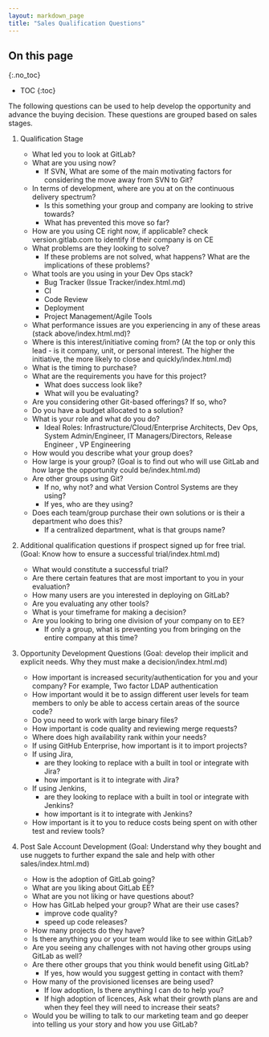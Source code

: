 ```yaml
---
layout: markdown_page
title: "Sales Qualification Questions"
---
```


## On this page
{:.no_toc}

- TOC
{:toc}

The following questions can be used to help develop the opportunity and advance the buying decision.  These questions are grouped based on sales stages.

1. Qualification Stage
    * What led you to look at GitLab?
    * What are you using now?
        - If SVN, What are some of the main motivating factors for considering the move away from SVN to Git?
    * In terms of development, where are you at on the continuous delivery spectrum?
        - Is this something your group and company are looking to strive towards?
        - What has prevented this move so far?
    * How are you using CE right now, if applicable? check version.gitlab.com to identify if their company is on CE
    * What problems are they looking to solve?
        - If these problems are not solved, what happens?  What are the implications of these problems?
    * What tools are you using in your Dev Ops stack?
        - Bug Tracker (Issue Tracker/index.html.md)
        - CI
        - Code Review
        - Deployment
        - Project Management/Agile Tools
    * What performance issues are you experiencing in any of these areas (stack above/index.html.md)?
    * Where is this interest/initiative coming from?  (At the top or only this lead - is it company, unit, or personal interest.  The higher the initiative, the more likely to close and quickly/index.html.md)
    * What is the timing to purchase?
    * What are the requirements you have for this project?
        - What does success look like?
        - What will you be evaluating?
    * Are you considering other Git-based offerings?   If so, who?
    * Do you have a budget allocated to a solution?
    * What is your role and what do you do?
        - Ideal Roles: Infrastructure/Cloud/Enterprise Architects, Dev Ops, System Admin/Engineer, IT Managers/Directors, Release Engineer , VP Engineering
    * How would you describe what your group does?
    * How large is your group? (Goal is to find out who will use GitLab and how large the opportunity could be/index.html.md)
    * Are other groups using Git?
        - If no, why not? and what Version Control Systems are they using?
        - If yes, who are they using?
    * Does each team/group purchase their own solutions or is their a department who does this?
        - If a centralized department, what is that groups name?

1. Additional qualification questions if prospect signed up for free trial.  (Goal: Know how to ensure a successful trial/index.html.md)
    * What would constitute a successful trial?
    * Are there certain features that are most important to you in your evaluation?
    * How many users are you interested in deploying on GitLab?
    * Are you evaluating any other tools?
    * What is your timeframe for making a decision?
    * Are you looking to bring one division of your company on to EE?
        - If only a group, what is preventing you from bringing on the entire company at this time?

1. Opportunity Development Questions (Goal: develop their implicit and explicit needs.  Why they must make a decision/index.html.md)
    * How important is increased security/authentication for you and your company? For example, Two factor LDAP authentication
    * How important would it be to assign different user levels for team members to only be able to access certain areas of the source code?
    * Do you need to work with large binary files?
    * How important is code quality and reviewing merge requests?
    * Where does high availability rank within your needs?
    * If using GitHub Enterprise, how important is it to import projects?
    * If using Jira,
        - are they looking to replace with a built in tool or integrate with Jira?
        - how important is it to integrate with Jira?
    * If using Jenkins,
        - are they looking to replace with a built in tool or integrate with Jenkins?
        - how important is it to integrate with Jenkins?
    * How important is it to you to reduce costs being spent on with other test and review tools?

1. Post Sale Account Development (Goal: Understand why they bought and use nuggets to further expand the sale and help with other sales/index.html.md)
    * How is the adoption of GitLab going?
    * What are you liking about GitLab EE?
    * What are you not liking or have questions about?
    * How has GitLab helped your group?  What are their use cases?
        - improve code quality?
        - speed up code releases?
    * How many projects do they have?
    * Is there anything you or your team would like to see within GitLab?
    * Are you seeing any challenges with not having other groups using GitLab as well?
    * Are there other groups that you think would benefit using GitLab?
        - If yes, how would you suggest getting in contact with them?
    * How many of the provisioned licenses are being used?
        - If low adoption, Is there anything I can do to help you?
        - If high adoption of licences, Ask what their growth plans are and when they feel they will need to increase their seats?
    * Would you be willing to talk to our marketing team and go deeper into telling us your story and how you use GitLab?
